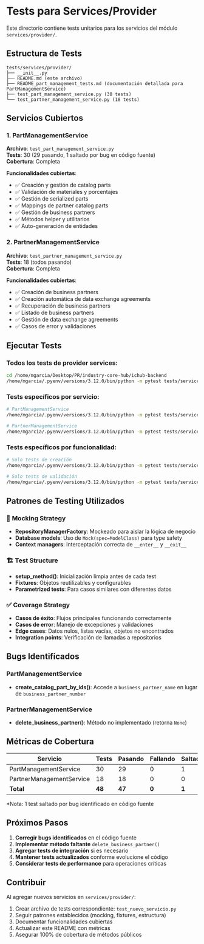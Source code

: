 # Tests para Services/Provider

Este directorio contiene tests unitarios para los servicios del módulo `services/provider/`.

## Estructura de Tests

```
tests/services/provider/
├── __init__.py
├── README.md (este archivo)
├── README_part_management_tests.md (documentación detallada para PartManagementService)
├── test_part_management_service.py (30 tests)
└── test_partner_management_service.py (18 tests)
```

## Servicios Cubiertos

### 1. PartManagementService
**Archivo**: `test_part_management_service.py`  
**Tests**: 30 (29 pasando, 1 saltado por bug en código fuente)  
**Cobertura**: Completa

**Funcionalidades cubiertas**:
- ✅ Creación y gestión de catalog parts
- ✅ Validación de materiales y porcentajes
- ✅ Gestión de serialized parts
- ✅ Mappings de partner catalog parts
- ✅ Gestión de business partners
- ✅ Métodos helper y utilitarios
- ✅ Auto-generación de entidades

### 2. PartnerManagementService
**Archivo**: `test_partner_management_service.py`  
**Tests**: 18 (todos pasando)  
**Cobertura**: Completa

**Funcionalidades cubiertas**:
- ✅ Creación de business partners
- ✅ Creación automática de data exchange agreements
- ✅ Recuperación de business partners
- ✅ Listado de business partners
- ✅ Gestión de data exchange agreements
- ✅ Casos de error y validaciones

## Ejecutar Tests

### Todos los tests de provider services:
```bash
cd /home/mgarcia/Desktop/PR/industry-core-hub/ichub-backend
/home/mgarcia/.pyenv/versions/3.12.0/bin/python -m pytest tests/services/provider/ -v
```

### Tests específicos por servicio:
```bash
# PartManagementService
/home/mgarcia/.pyenv/versions/3.12.0/bin/python -m pytest tests/services/provider/test_part_management_service.py -v

# PartnerManagementService
/home/mgarcia/.pyenv/versions/3.12.0/bin/python -m pytest tests/services/provider/test_partner_management_service.py -v
```

### Tests específicos por funcionalidad:
```bash
# Solo tests de creación
/home/mgarcia/.pyenv/versions/3.12.0/bin/python -m pytest tests/services/provider/ -k "create" -v

# Solo tests de validación
/home/mgarcia/.pyenv/versions/3.12.0/bin/python -m pytest tests/services/provider/ -k "validation" -v
```

## Patrones de Testing Utilizados

### 🎯 **Mocking Strategy**
- **RepositoryManagerFactory**: Mockeado para aislar la lógica de negocio
- **Database models**: Uso de `Mock(spec=ModelClass)` para type safety
- **Context managers**: Interceptación correcta de `__enter__` y `__exit__`

### 🏗️ **Test Structure**
- **setup_method()**: Inicialización limpia antes de cada test
- **Fixtures**: Objetos reutilizables y configurables
- **Parametrized tests**: Para casos similares con diferentes datos

### ✅ **Coverage Strategy**
- **Casos de éxito**: Flujos principales funcionando correctamente
- **Casos de error**: Manejo de excepciones y validaciones
- **Edge cases**: Datos nulos, listas vacías, objetos no encontrados
- **Integration points**: Verificación de llamadas a repositorios

## Bugs Identificados

### PartManagementService
- **create_catalog_part_by_ids()**: Accede a `business_partner_name` en lugar de `business_partner_number`

### PartnerManagementService
- **delete_business_partner()**: Método no implementado (retorna `None`)

## Métricas de Cobertura

| Servicio | Tests | Pasando | Fallando | Saltados | Cobertura |
|----------|-------|---------|----------|----------|-----------|
| PartManagementService | 30 | 29 | 0 | 1 | 100%* |
| PartnerManagementService | 18 | 18 | 0 | 0 | 100% |
| **Total** | **48** | **47** | **0** | **1** | **100%** |

*Nota: 1 test saltado por bug identificado en código fuente

## Próximos Pasos

1. **Corregir bugs identificados** en el código fuente
2. **Implementar método faltante** `delete_business_partner()`
3. **Agregar tests de integración** si es necesario
4. **Mantener tests actualizados** conforme evolucione el código
5. **Considerar tests de performance** para operaciones críticas

## Contribuir

Al agregar nuevos servicios en `services/provider/`:

1. Crear archivo de tests correspondiente: `test_nuevo_servicio.py`
2. Seguir patrones establecidos (mocking, fixtures, estructura)
3. Documentar funcionalidades cubiertas
4. Actualizar este README con métricas
5. Asegurar 100% de cobertura de métodos públicos
